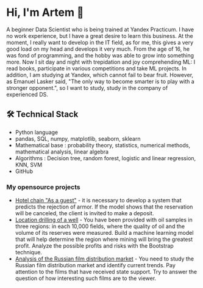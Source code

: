 # Hi, I'm Artem 👋
A beginner Data Scientist who is being trained at Yandex Practicum. I have no work experience, but I have a great desire to learn this business. At the moment, I really want to develop in the IT field, as for me, this gives a very good load on my head and develops it very much. From the age of 16, he was fond of programming, and the hobby was able to grow into something more. Now I sit day and night with trepidation and joy comprehending ML: I read books, participate in various competitions and take ML projects. In addition, I am studying at Yandex, which cannot fail to bear fruit. However, as Emanuel Lasker said, "The only way to become smarter is to play with a stronger opponent.", so I want to study, study in the company of experienced DS.

## 🛠 Technical Stack
*   Python language
*   pandas, SQL, numpy, matplotlib, seaborn, sklearn
*   Mathematical base : probability theory, statistics, numerical methods, mathematical analysis, linear algebra
*   Algorithms : Decision tree, random forest, logistic and linear regression, KNN, SVM
*   GitHub

### My opensource projects

*   [Hotel chain "As a guest"](https://github.com/arsepan/Hotel-Chain/blob/main/Машинка%20сетей%20отеля.ipynb) - it is necessary to develop a system that predicts the rejection of armor. If the model shows that the reservation will be canceled, the client is invited to make a deposit.
*   [Location drilling of a well](https://github.com/arsepan/Oil/blob/main/b719bf01-2e56-428b-a074-6e20bc47348b.ipynb) - You have been provided with oil samples in three regions: in each 10,000 fields, where the quality of oil and the volume of its reserves were measured. Build a machine learning model that will help determine the region where mining will bring the greatest profit. Analyze the possible profits and risks with the Bootstrap technique.
*   [Analysis of the Russian film distribution market](https://github.com/arsepan/Cinema-Analysis/blob/main/31ad9e0d-f963-4723-9103-825e4196a923.ipynb) - You need to study the Russian film distribution market and identify current trends. Pay attention to the films that have received state support. Try to answer the question of how interesting such films are to the viewer.
